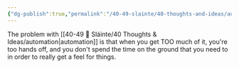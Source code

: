 ```yaml
---
{"dg-publish":true,"permalink":"/40-49-slainte/40-thoughts-and-ideas/automation/","title":"Automation","tags":[null],"noteIcon":"","created":"2023-07-10 11:33:01","updated":"2023-07-10T11:33:50.242-04:00"}
---
```


The problem with [[40-49 🔅 Sláinte/40 Thoughts & Ideas/automation\|automation]] is that when you get TOO much of it, you're too hands off, and you don't spend the time on the ground that you need to in order to really get a feel for things.